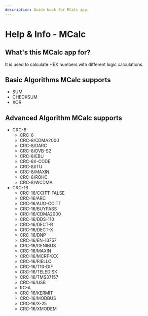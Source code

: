 ```yaml
---
description: Guide book for MCalc app.
---
```


# Help & Info - MCalc

## What's this MCalc app for?

It is used to calculate HEX numbers with different logic calculations.

## Basic Algorithms MCalc supports

* SUM
* CHECKSUM
* XOR

## Advanced Algorithm MCalc supports

* CRC-8
  * CRC-8
  * CRC-8/CDMA2000
  * CRC-8/DARC
  * CRC-8/DVB-S2
  * CRC-8/EBU
  * CRC-8/I-CODE
  * CRC-8/ITU
  * CRC-8/MAXIN
  * CRC-8/ROHC
  * CRC-8/WCDMA
* CRC-16
  * CRC-16/CCITT-FALSE
  * CRC-16/ARC
  * CRC-16/AUG-CCITT
  * CRC-16/BUYPASS
  * CRC-16/CDMA2000
  * CRC-16/DDS-110
  * CRC-16/DECT-R
  * CRC-16/DECT-X
  * CRC-16/DNP
  * CRC-16/EN-13757
  * CRC-16/GENIBUS
  * CRC-16/MAXIN
  * CRC-16/MCRF4XX
  * CRC-16/RIELLO
  * CRC-16/T10-DIF
  * CRC-16/TELEDISK
  * CRC-16/TMS37157
  * CRC-16/USB
  * RC-A
  * CRC-16/KERMIT
  * CRC-16/MODBUS
  * CRC-16/X-25
  * CRC-16/XMODEM





